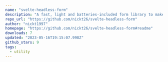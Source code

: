 ```yaml
---
name: "svelte-headless-form"
description: "A fast, light and batteries-included form library to make you more productive"
repo_url: "https://github.com/nickt26/svelte-headless-form"
author: "nickt1997"
homepage: "https://github.com/nickt26/svelte-headless-form#readme"
downloads: 7
updated: "2023-05-16T19:15:07.998Z"
github_stars: 9
tags: 
  - utility
---
```

